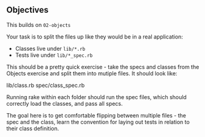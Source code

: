 ## Objectives
This builds on `02-objects`

Your task is to split the files up like they would be in a real application:
- Classes live under `lib/*.rb`
- Tests live under `lib/*_spec.rb`

This should be a pretty quick exercise - take the specs and classes from the Objects exercise
and split them into mutiple files. It should look like:

lib/class.rb
spec/class_spec.rb

Running rake within each folder should run the spec files, which should correctly load the classes, and pass all specs.

The goal here is to get comfortable flipping between multiple files - the spec and the class, learn the convention for
laying out tests in relation to their class definition.
